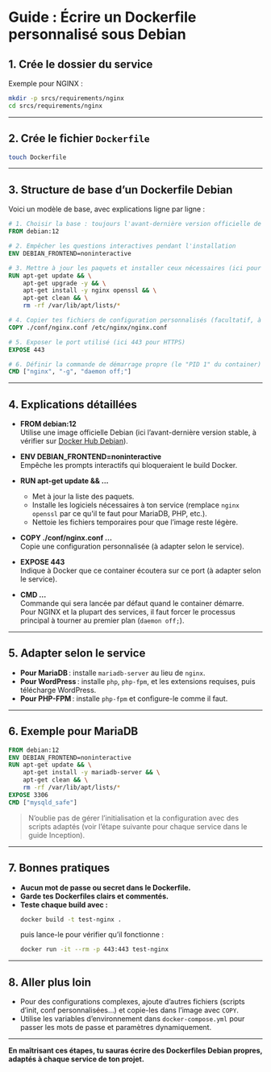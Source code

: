# Guide : Écrire un Dockerfile personnalisé sous Debian

## 1. Crée le dossier du service

Exemple pour NGINX :
```bash
mkdir -p srcs/requirements/nginx
cd srcs/requirements/nginx
```

---

## 2. Crée le fichier `Dockerfile`

```bash
touch Dockerfile
```

---

## 3. Structure de base d’un Dockerfile Debian

Voici un modèle de base, avec explications ligne par ligne :

```dockerfile
# 1. Choisir la base : toujours l'avant-dernière version officielle de Debian
FROM debian:12

# 2. Empêcher les questions interactives pendant l'installation
ENV DEBIAN_FRONTEND=noninteractive

# 3. Mettre à jour les paquets et installer ceux nécessaires (ici pour NGINX + OpenSSL)
RUN apt-get update && \
    apt-get upgrade -y && \
    apt-get install -y nginx openssl && \
    apt-get clean && \
    rm -rf /var/lib/apt/lists/*

# 4. Copier tes fichiers de configuration personnalisés (facultatif, à adapter)
COPY ./conf/nginx.conf /etc/nginx/nginx.conf

# 5. Exposer le port utilisé (ici 443 pour HTTPS)
EXPOSE 443

# 6. Définir la commande de démarrage propre (le "PID 1" du container)
CMD ["nginx", "-g", "daemon off;"]
```

---

## 4. Explications détaillées

- **FROM debian:12**  
  Utilise une image officielle Debian (ici l’avant-dernière version stable, à vérifier sur [Docker Hub Debian](https://hub.docker.com/_/debian)).

- **ENV DEBIAN_FRONTEND=noninteractive**  
  Empêche les prompts interactifs qui bloqueraient le build Docker.

- **RUN apt-get update && ...**  
  - Met à jour la liste des paquets.
  - Installe les logiciels nécessaires à ton service (remplace `nginx openssl` par ce qu'il te faut pour MariaDB, PHP, etc.).
  - Nettoie les fichiers temporaires pour que l’image reste légère.

- **COPY ./conf/nginx.conf ...**  
  Copie une configuration personnalisée (à adapter selon le service).

- **EXPOSE 443**  
  Indique à Docker que ce container écoutera sur ce port (à adapter selon le service).

- **CMD ...**  
  Commande qui sera lancée par défaut quand le container démarre.  
  Pour NGINX et la plupart des services, il faut forcer le processus principal à tourner au premier plan (`daemon off;`).

---

## 5. Adapter selon le service

- **Pour MariaDB** : installe `mariadb-server` au lieu de `nginx`.
- **Pour WordPress** : installe `php`, `php-fpm`, et les extensions requises, puis télécharge WordPress.
- **Pour PHP-FPM** : installe `php-fpm` et configure-le comme il faut.

---

## 6. Exemple pour MariaDB

```dockerfile
FROM debian:12
ENV DEBIAN_FRONTEND=noninteractive
RUN apt-get update && \
    apt-get install -y mariadb-server && \
    apt-get clean && \
    rm -rf /var/lib/apt/lists/*
EXPOSE 3306
CMD ["mysqld_safe"]
```
> N’oublie pas de gérer l’initialisation et la configuration avec des scripts adaptés (voir l’étape suivante pour chaque service dans le guide Inception).

---

## 7. Bonnes pratiques

- **Aucun mot de passe ou secret dans le Dockerfile.**
- **Garde tes Dockerfiles clairs et commentés.**
- **Teste chaque build avec :**
  ```bash
  docker build -t test-nginx .
  ```
  puis lance-le pour vérifier qu’il fonctionne :
  ```bash
  docker run -it --rm -p 443:443 test-nginx
  ```

---

## 8. Aller plus loin

- Pour des configurations complexes, ajoute d’autres fichiers (scripts d’init, conf personnalisées…) et copie-les dans l’image avec `COPY`.
- Utilise les variables d’environnement dans `docker-compose.yml` pour passer les mots de passe et paramètres dynamiquement.

---

**En maîtrisant ces étapes, tu sauras écrire des Dockerfiles Debian propres, adaptés à chaque service de ton projet.**